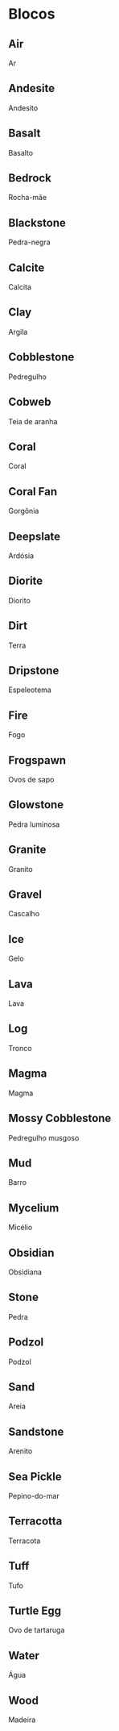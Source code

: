 # Blocos

## Air

Ar

## Andesite

Andesito

## Basalt

Basalto

## Bedrock

Rocha-mãe

## Blackstone

Pedra-negra

## Calcite

Calcita

## Clay

Argila

## Cobblestone

Pedregulho

## Cobweb

Teia de aranha

## Coral

Coral

## Coral Fan

Gorgônia

## Deepslate

Ardósia

## Diorite

Diorito

## Dirt

Terra

## Dripstone

Espeleotema

## Fire

Fogo

## Frogspawn

Ovos de sapo

## Glowstone

Pedra luminosa

## Granite

Granito

## Gravel

Cascalho

## Ice

Gelo

## Lava

Lava

## Log

Tronco

## Magma

Magma

## Mossy Cobblestone

Pedregulho musgoso

## Mud

Barro

## Mycelium

Micélio

## Obsidian

Obsidiana

## Stone

Pedra

## Podzol

Podzol

## Sand

Areia

## Sandstone

Arenito

## Sea Pickle

Pepino-do-mar

## Terracotta

Terracota

## Tuff

Tufo

## Turtle Egg

Ovo de tartaruga

## Water

Água

## Wood

Madeira
